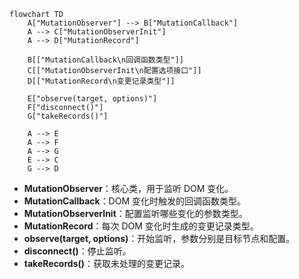```mermaid
flowchart TD
    A["MutationObserver"] --> B["MutationCallback"]
    A --> C["MutationObserverInit"]
    A --> D["MutationRecord"]

    B[["MutationCallback\n回调函数类型"]]
    C[["MutationObserverInit\n配置选项接口"]]
    D[["MutationRecord\n变更记录类型"]]

    E["observe(target, options)"]
    F["disconnect()"]
    G["takeRecords()"]

    A --> E
    A --> F
    A --> G
    E --> C
    G --> D
```

- **MutationObserver**：核心类，用于监听 DOM 变化。
- **MutationCallback**：DOM 变化时触发的回调函数类型。
- **MutationObserverInit**：配置监听哪些变化的参数类型。
- **MutationRecord**：每次 DOM 变化时生成的变更记录类型。
- **observe(target, options)**：开始监听，参数分别是目标节点和配置。
- **disconnect()**：停止监听。
- **takeRecords()**：获取未处理的变更记录。
